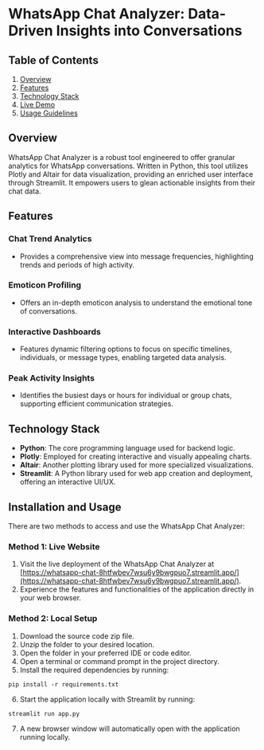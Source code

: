 # WhatsApp Chat Analyzer: Data-Driven Insights into Conversations

## Table of Contents

1. [Overview](#overview)
2. [Features](#features)
3. [Technology Stack](#technology-stack)
4. [Live Demo](#live-demo)
5. [Usage Guidelines](#usage-guidelines)

## Overview

WhatsApp Chat Analyzer is a robust tool engineered to offer granular analytics for WhatsApp conversations. Written in Python, this tool utilizes Plotly and Altair for data visualization, providing an enriched user interface through Streamlit. It empowers users to glean actionable insights from their chat data.

## Features

### Chat Trend Analytics
- Provides a comprehensive view into message frequencies, highlighting trends and periods of high activity.

### Emoticon Profiling
- Offers an in-depth emoticon analysis to understand the emotional tone of conversations.

### Interactive Dashboards
- Features dynamic filtering options to focus on specific timelines, individuals, or message types, enabling targeted data analysis.

### Peak Activity Insights
- Identifies the busiest days or hours for individual or group chats, supporting efficient communication strategies.

## Technology Stack

- **Python**: The core programming language used for backend logic.
- **Plotly**: Employed for creating interactive and visually appealing charts.
- **Altair**: Another plotting library used for more specialized visualizations.
- **Streamlit**: A Python library used for web app creation and deployment, offering an interactive UI/UX.

## Installation and Usage

There are two methods to access and use the WhatsApp Chat Analyzer:

### Method 1: Live Website

1. Visit the live deployment of the WhatsApp Chat Analyzer at [https://whatsapp-chat-8htfwbev7wsu6y9bwgpuo7.streamlit.app/](https://whatsapp-chat-8htfwbev7wsu6y9bwgpuo7.streamlit.app/).
2. Experience the features and functionalities of the application directly in your web browser.

### Method 2: Local Setup

1. Download the source code zip file.
2. Unzip the folder to your desired location.
3. Open the folder in your preferred IDE or code editor.
4. Open a terminal or command prompt in the project directory.
5. Install the required dependencies by running:
```
pip install -r requirements.txt
```
6. Start the application locally with Streamlit by running:
```
streamlit run app.py
```
7. A new browser window will automatically open with the application running locally.



